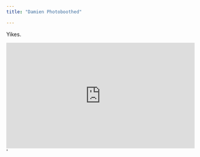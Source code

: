 ```yaml
---
title: "Damien Photoboothed"

---
```

<p>Yikes.</p>

<iframe src="http://player.vimeo.com/video/436194?byline=0&amp;portrait=0&amp;badge=0" width="500" height="281" frameborder="0" webkitAllowFullScreen mozallowfullscreen allowFullScreen></iframe>'
